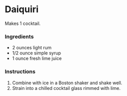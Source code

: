 # Daiquiri

Makes 1 cocktail.

### Ingredients

- 2 ounces light rum
- 1/2 ounce simple syrup
- 1 ounce fresh lime juice

### Instructions

1. Combine with ice in a Boston shaker and shake well.
2. Strain into a chilled cocktail glass rimmed with lime.
